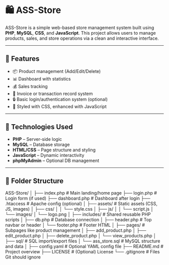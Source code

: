 # 🛍️ ASS-Store

ASS-Store is a simple web-based store management system built using **PHP**, **MySQL**, **CSS**, and **JavaScript**. This project allows users to manage products, sales, and store operations via a clean and interactive interface.

---

## 🚀 Features

- 📦 Product management (Add/Edit/Delete)
- 📊 Dashboard with statistics
- 💰 Sales tracking
- 🧾 Invoice or transaction record system
- 🔒 Basic login/authentication system (optional)
- 🎨 Styled with CSS, enhanced with JavaScript

---

## 🧰 Technologies Used

- **PHP** – Server-side logic
- **MySQL** – Database storage
- **HTML/CSS** – Page structure and styling
- **JavaScript** – Dynamic interactivity
- **phpMyAdmin** – Optional DB management

---

## 📂 Folder Structure

ASS-Store/
│
├── index.php                  # Main landing/home page
├── login.php                  # Login form (if used)
├── dashboard.php              # Dashboard after login
├── .htaccess                  # Apache config (optional)
│
├── assets/                    # Static assets (CSS, JS, images)
│   ├── css/
│   │   └── style.css
│   ├── js/
│   │   └── script.js
│   └── images/
│       └── logo.png
│
├── includes/                  # Shared reusable PHP scripts
│   ├── db.php                 # Database connection
│   ├── header.php             # Top navbar or header
│   └── footer.php             # Footer HTML
│
├── pages/                     # Subpages like product management
│   ├── add_product.php
│   ├── edit_product.php
│   ├── delete_product.php
│   └── view_products.php
│
├── sql/                       # SQL import/export files
│   └── ass_store.sql          # MySQL structure and data
│
├── config.yaml                # Optional YAML config file
├── README.md                  # Project overview
├── LICENSE                    # (Optional) License
└── .gitignore                 # Files Git should ignore
